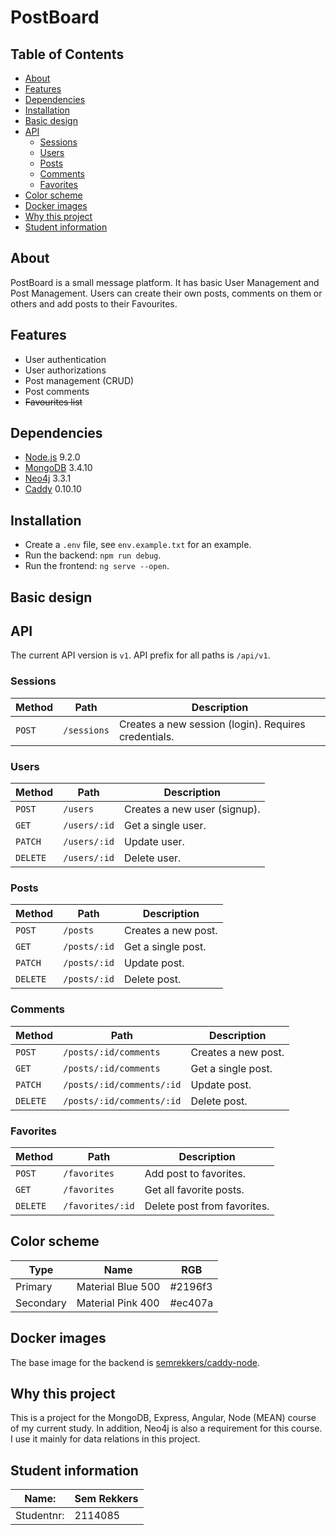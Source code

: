 # PostBoard

## Table of Contents

- [About](#about)
- [Features](#features)
- [Dependencies](#dependencies)
- [Installation](#installation)
- [Basic design](#basic-design)
- [API](#api)
    - [Sessions](#sessions)
    - [Users](#users)
    - [Posts](#posts)
    - [Comments](#comments)
    - [Favorites](#favorites)
- [Color scheme](#color-scheme)
- [Docker images](#docker-images)
- [Why this project](#why-this-project)
- [Student information](#student-information)

## About

PostBoard is a small message platform. It has basic User Management and Post Management. Users can create their own posts, comments on them or others and add posts to their Favourites.

## Features

- User authentication
- User authorizations
- Post management (CRUD)
- Post comments
- ~~Favourites list~~

## Dependencies

- [Node.js](https://nodejs.org/) 9.2.0
- [MongoDB](https://www.mongodb.com/) 3.4.10
- [Neo4j](https://neo4j.com/) 3.3.1
- [Caddy](https://caddyserver.com/) 0.10.10

## Installation

- Create a `.env` file, see `env.example.txt` for an example.
- Run the backend: `npm run debug`.
- Run the frontend: `ng serve --open`.

## Basic design

## API

The current API version is `v1`. API prefix for all paths is `/api/v1`.

### Sessions

|Method     |Path               |Description                               |
|-----------|-------------------|------------------------------------------|
|`POST`     |`/sessions`        |Creates a new session (login). Requires credentials.|

### Users

|Method     |Path               |Description                               |
|-----------|-------------------|------------------------------------------|
|`POST`     |`/users`           |Creates a new user (signup).              |
|`GET`      |`/users/:id`       |Get a single user.                        |
|`PATCH`    |`/users/:id`       |Update user.                              |
|`DELETE`   |`/users/:id`       |Delete user.                              |

### Posts

|Method     |Path               |Description                               |
|-----------|-------------------|------------------------------------------|
|`POST`     |`/posts`           |Creates a new post.                       |
|`GET`      |`/posts/:id`       |Get a single post.                        |
|`PATCH`    |`/posts/:id`       |Update post.                              |
|`DELETE`   |`/posts/:id`       |Delete post.                              |

### Comments

|Method     |Path                       |Description                       |
|-----------|---------------------------|----------------------------------|
|`POST`     |`/posts/:id/comments`      |Creates a new post.               |
|`GET`      |`/posts/:id/comments`      |Get a single post.                |
|`PATCH`    |`/posts/:id/comments/:id`  |Update post.                      |
|`DELETE`   |`/posts/:id/comments/:id`  |Delete post.                      |

### Favorites

|Method     |Path               |Description                               |
|-----------|-------------------|------------------------------------------|
|`POST`     |`/favorites`       |Add post to favorites.                    |
|`GET`      |`/favorites`       |Get all favorite posts.                   |
|`DELETE`   |`/favorites/:id`   |Delete post from favorites.               |

## Color scheme

|Type           |Name               |RGB            |
|---------------|-------------------|---------------|
|Primary        |Material Blue 500  |#2196f3        |
|Secondary      |Material Pink 400  |#ec407a        |

## Docker images

The base image for the backend is [semrekkers/caddy-node](https://hub.docker.com/r/semrekkers/caddy-node/).

## Why this project

This is a project for the MongoDB, Express, Angular, Node (MEAN) course of my current study. In addition, Neo4j is also a requirement for this course. I use it mainly for data relations in this project.

## Student information

|Name:      |Sem Rekkers        |
|-----------|-------------------|
|Studentnr: |2114085            |
